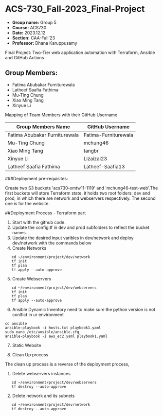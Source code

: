 # ACS-730_Fall-2023_Final-Project


- **Group name:** Group 5
- **Course:** ACS730
- **Date:** 2023.12.12
- **Section:** CAA-Fall'23
- **Professor:** Dhana Karuppusamy

Final Project: Two-Tier web application automation with Terraform, Ansible and GitHub Actions

## Group Members:

- Fatima Abubakar Furniturewala
- Latheef Saafia Fathima
- Mu-Ting Chung
- Xiao Ming Tang
- Xinyue Li

Mapping of Team Members with their GitHub Username

| Group Members Name              | GitHub Username       |
|--------------------------------|-----------------------|
| Fatima Abubakar Furniturewala  | Fatima-Furniturewala  |
| Mu-Ting Chung                  | mchung46              |
| Xiao Ming Tang                 | tangbr                |
| Xinyue Li                      | Lizaizai23            |
| Latheef Saafia Fathima         | Latheef-Saafia13      |

###Deployment pre-requisites:

Create two S3 buckets 'acs730-xmtw11-1119' and 'mchung46-test-web'.The first buckets will store Terraform state, it holds two root folders: dev and prod, in which there are network and webservers respectively. The second one is for the website.

##Deployment Process - Terraform part

1.  Start with the github code.
2.  Update the config.tf in dev and prod subfolders to reflect the bucket names.
3.  Update the desired input varibles in dev/network and deploy dev/network with the commands below
4.  Create Networks

 ```
    cd ~/environment/project/dev/network 
    tf init
    tf plan
    tf apply --auto-approve    
 ```

5. Create Webservers

```
   cd ~/environment/project/dev/webservers 
   tf init
   tf plan
   tf apply --auto-approve
```
6. Ansible Dynamic Inventory
   need to make sure the python version is not conlfict in ur environment
```
cd ansible
ansible-playbook -i hosts.txt playbook1.yaml
sudo nano /etc/ansible/ansible.cfg
ansible-playbook -i aws_ec2.yaml playbook1.yaml
```
7. Static Website
   
8. Clean Up process

The clean up process is a reverse of the deployment process,

1. Delete webservers instances 

```
   cd ~/environment/project/dev/webservers 
   tf destroy --auto-approve
```

2. Delete  network and its subnets 

```
   cd ~/environment/project/dev/network 
   tf destroy --auto-approve
```